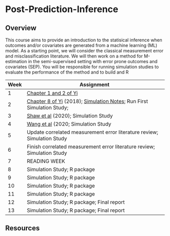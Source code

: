# Post-Prediction-Inference

## Overview

This course aims to provide an introduction to the statisical inference when outcomes and/or covariates are generated from a machine learning (ML) model.  As a starting point, we will consider the classical measurement error and misclassification literature.  We will then work on a method for M-estimation in the semi-supervised setting with error prone outcomes and covariates (SEP). You will be responsible for running simulation studies to evaluate the performance of the method and to build and R 


| Week | Assignment                            |
|------|---------------------------------------|
| 1    | [Chapter 1 and 2 of Yi](https://librarysearch.library.utoronto.ca/discovery/fulldisplay?docid=alma991106812743606196&context=L&vid=01UTORONTO_INST:UTORONTO&lang=en&search_scope=UTL_AND_CI&adaptor=Local%20Search%20Engine&tab=Everything&query=any,contains,measurement%20error%20grace%20yi&offset=0)  |
| 2    |   [Chapter 8 of Yi](https://librarysearch.library.utoronto.ca/discovery/fulldisplay?docid=alma991106812743606196&context=L&vid=01UTORONTO_INST:UTORONTO&lang=en&search_scope=UTL_AND_CI&adaptor=Local%20Search%20Engine&tab=Everything&query=any,contains,measurement%20error%20grace%20yi&offset=0) (2018); [Simulation Notes](https://www4.stat.ncsu.edu/~davidian/st810a/simulation_handout.pdf); Run First Simulation Study;    |
| 3   |  [Shaw et al](https://onlinelibrary.wiley.com/doi/abs/10.1002/sim.8773) (2020); Simulation Study|
| 4   |  [Wang et al](https://www.biorxiv.org/content/10.1101/2020.01.21.914002v2) (2020; Simulation Study                       |
| 5 | Update correlated measurement error literature review; Simulation Study   |
| 6   |    Finish correlated measurement error literature review; Simulation Study                           |
| 7    | READING WEEK                                          |
| 8    | Simulation Study; R package                                      |
| 9    | Simulation Study; R package                                    |
| 10   | Simulation Study; R package                                   |
| 11   | Simulation Study; R package                                     |
| 12   | Simulation Study; R package; Final report                                   |
| 13   | Simulation Study; R package; Final report                                   |


## Resources


